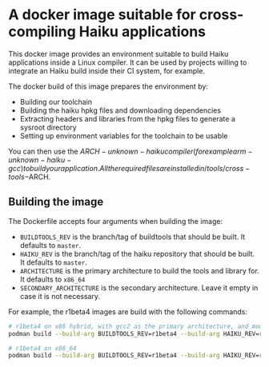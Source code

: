 # A docker image suitable for cross-compiling Haiku applications

This docker image provides an environment suitable to build Haiku applications
inside a Linux compiler. It can be used by projects willing to integrate an
Haiku build inside their CI system, for example.

The docker build of this image prepares the environment by:
- Building our toolchain
- Building the haiku hpkg files and downloading dependencies
- Extracting headers and libraries from the hpkg files to generate a sysroot
  directory
- Setting up environment variables for the toolchain to be usable

You can then use the $ARCH-unknown-haiku compiler (for example
arm-unknown-haiku-gcc) to build your application. All the required files are
installed in /tools/cross-tools-$ARCH.

## Building the image

The Dockerfile accepts four arguments when building the image:

* `BUILDTOOLS_REV` is the branch/tag of buildtools that should be built. It defaults to `master`.
* `HAIKU_REV` is the branch/tag of the haiku repository that should be built. It defaults to `master`.
* `ARCHITECTURE` is the primary architecture to build the tools and library for. It defaults to `x86_64`
* `SECONDARY_ARCHITECTURE` is the secondary architecture. Leave it empty in case it is not necessary.

For example, the r1beta4 images are build with the following commands:

```bash
# r1beta4 on x86 hybrid, with gcc2 as the primary architecture, and modern gcc as the secondary
podman build --build-arg BUILDTOOLS_REV=r1beta4 --build-arg HAIKU_REV=r1beta4 --build-arg ARCHITECTURE=x86_gcc2 --build-arg SECONDARY_ARCHITECTURE=x86 --tag docker.io/haiku/cross-compiler:x86_gcc2h-r1beta4 .

# r1beta4 on x86_64
podman build --build-arg BUILDTOOLS_REV=r1beta4 --build-arg HAIKU_REV=r1beta4 --build-arg ARCHITECTURE=x86_64  --tag docker.io/haiku/cross-compiler:x86_64-r1beta4 .
```
